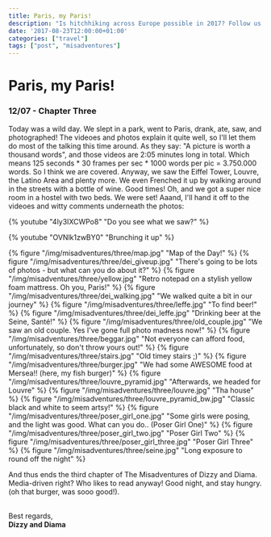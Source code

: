 ```yaml
---
title: Paris, my Paris!
description: "Is hitchhiking across Europe possible in 2017? Follow us, and find out!"
date: '2017-08-23T12:00:00+01:00'
categories: ["travel"]
tags: ["post", "misadventures"]
---
```


# Paris, my Paris!
### 12/07 - Chapter Three
Today was a wild day. We slept in a park, went to Paris, drank, ate, saw, and photographed! The videoes and photos explain it quite well, so I'll let them do most of the talking this time around. As they say: "A picture is worth a thousand words", and those videos are 2:05 minutes long in total. Which means 125 seconds &#42; 30 frames per sec &#42; 1000 words per pic = 3.750.000 words. So I think we are covered. Anyway, we saw the Eiffel Tower, Louvre, the Latino Area and plenty more. We even Frenched it up by walking around in the streets with a bottle of wine. Good times! Oh, and we got a super nice room in a hostel with two beds. We were set! Aaand, I'll hand it off to the videoes and witty comments underneath the photos:


{% youtube "4ly3IXCWPo8" "Do you see what we saw?" %}

{% youtube "OVNlk1zwBY0" "Brunching it up" %}

{% figure "/img/misadventures/three/map.jpg" "Map of the Day!" %}
{% figure "/img/misadventures/three/dei_giveup.jpg" "There's going to be lots of photos - but what can you do about it?"  %}
{% figure "/img/misadventures/three/yellow.jpg" "Retro notepad on a stylish yellow foam mattress. Oh you, Paris!"  %}
{% figure "/img/misadventures/three/dei_walking.jpg" "We walked quite a bit in our journey"  %}
{% figure "/img/misadventures/three/leffe.jpg" "To find beer!"  %}
{% figure "/img/misadventures/three/dei_leffe.jpg" "Drinking beer at the Seine, Santé!"  %}
{% figure "/img/misadventures/three/old_couple.jpg" "We saw an old couple. Yes I've gone full photo madness now!"  %}
{% figure "/img/misadventures/three/beggar.jpg" "Not everyone can afford food, unfortunately, so don't throw yours out!"  %}
{% figure "/img/misadventures/three/stairs.jpg" "Old timey stairs ;)"  %}
{% figure "/img/misadventures/three/burger.jpg" "We had some AWESOME food at Mersea!! (here, my fish burger)"  %}
{% figure "/img/misadventures/three/louvre_pyramid.jpg" "Afterwards, we headed for Louvre"  %}
{% figure "/img/misadventures/three/louvre.jpg" "Tha house"  %}
{% figure "/img/misadventures/three/louvre_pyramid_bw.jpg" "Classic black and white to seem artsy!"  %}
{% figure "/img/misadventures/three/poser_girl_one.jpg" "Some girls were posing, and the light was good. What can you do.. (Poser Girl One)"  %}
{% figure "/img/misadventures/three/poser_girl_two.jpg" "Poser Girl Two"  %}
{% figure "/img/misadventures/three/poser_girl_three.jpg" "Poser Girl Three"  %}
{% figure "/img/misadventures/three/seine.jpg" "Long exposure to round off the night"  %}

And thus ends the third chapter of The Misadventures of Dizzy and Diama. Media-driven right? Who likes to read anyway! Good night, and stay hungry. (oh that burger, was sooo good!).
<br /><br />

Best regards,<br />**Dizzy and Diama**
